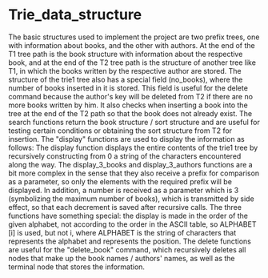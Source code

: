 # Trie_data_structure
The basic structures used to implement the project are two prefix trees, one with information about books, and the other with authors. At the end of the T1 tree path is the book structure with information about the respective book, and at the end of the T2 tree path is the structure of another tree like T1, in which the books written by the respective author are stored. The structure of the trie1 tree also has a special field (no_books), where the number of books inserted in it is stored. This field is useful for the delete command because the author's key will be deleted from T2 if there are no more books written by him. It also checks when inserting a book into the tree at the end of the T2 path so that the book does not already exist. The search functions return the book structure / sort structure and are useful for testing certain conditions or obtaining the sort structure from T2 for insertion. The "display" functions are used to display the information as follows: The display function displays the entire contents of the trie1 tree by recursively constructing from 0 a string of the characters encountered along the way. The display_3_books and display_3_authors functions are a bit more complex in the sense that they also receive a prefix for comparison as a parameter, so only the elements with the required prefix will be displayed. In addition, a number is received as a parameter which is 3 (symbolizing the maximum number of books), which is transmitted by side effect, so that each decrement is saved after recursive calls. The three functions have something special: the display is made in the order of the given alphabet, not according to the order in the ASCII table, so ALPHABET [i] is used, but not i, where ALPHABET is the string of characters that represents the alphabet and represents the position. The delete functions are useful for the "delete_book" command, which recursively deletes all nodes that make up the book names / authors' names, as well as the terminal node that stores the information.
